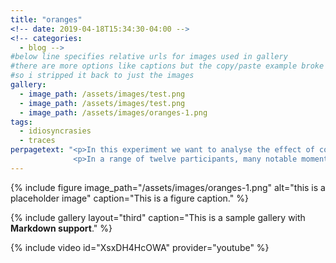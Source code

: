 ```yaml
---
title: "oranges"
<!-- date: 2019-04-18T15:34:30-04:00 -->
<!-- categories:
  - blog -->
#below line specifies relative urls for images used in gallery
#there are more options like captions but the copy/paste example broke the page 
#so i stripped it back to just the images
gallery:
  - image_path: /assets/images/test.png
  - image_path: /assets/images/test.png
  - image_path: /assets/images/oranges-1.png
tags:
  - idiosyncrasies
  - traces
perpagetext: "<p>In this experiment we want to analyse the effect of contact through the traces it leaves, and differences in contact from individuals. Can we draw any conclusions from our observations? With a less than scientific study, are any of these conclusions valid? Can the images infer anything about the individuals outside of their method of peeling an orange?</p>
              <p>In a range of twelve participants, many notable moments occurred, from which suppositions can be made. The only rules were that participants could not clean their hands before being photographed, and they couldn’t eat the fruit until it had been documented. Some asked to use a knife, others peeled the orange knowing they would not be the person eating it.</p>"
---
```

{% include figure image_path="/assets/images/oranges-1.png" alt="this is a placeholder image" caption="This is a figure caption." %}

{% include gallery layout="third" caption="This is a sample gallery with **Markdown support**." %}

{% include video id="XsxDH4HcOWA" provider="youtube" %}


